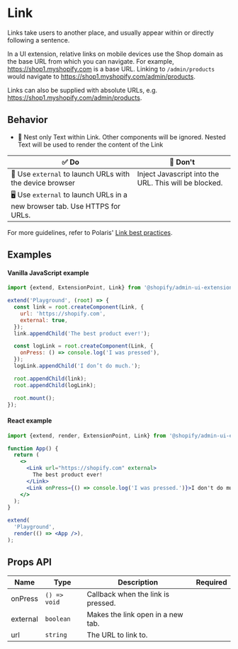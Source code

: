 # Link

Links take users to another place, and usually appear within or directly following a sentence.

In a UI extension, relative links on mobile devices use the Shop domain as the base URL from which you can navigate. For example, https://shop1.myshopify.com is a base URL. Linking to `/admin/products` would navigate to https://shop1.myshopify.com/admin/products.

Links can also be supplied with absolute URLs, e.g. https://shop1.myshopify.com/admin/products.

## Behavior

- 📱 Nest only Text within Link. Other components will be ignored. Nested Text will be used to render the content of the Link

| ✅ Do                                                                     | 🛑 Don't                                              |
| ------------------------------------------------------------------------- | ----------------------------------------------------- |
| 📱 Use `external` to launch URLs with the device browser                  | Inject Javascript into the URL. This will be blocked. |
| 🖥 Use `external` to launch URLs in a new browser tab. Use HTTPS for URLs. |                                                       |

For more guidelines, refer to Polaris' [Link best practices](https://polaris.shopify.com/components/navigation/link#section-best-practices).

## Examples

#### Vanilla JavaScript example

```js
import {extend, ExtensionPoint, Link} from '@shopify/admin-ui-extensions';

extend('Playground', (root) => {
  const link = root.createComponent(Link, {
    url: 'https://shopify.com',
    external: true,
  });
  link.appendChild('The best product ever!');

  const logLink = root.createComponent(Link, {
    onPress: () => console.log('I was pressed'),
  });
  logLink.appendChild('I don’t do much.');

  root.appendChild(link);
  root.appendChild(logLink);

  root.mount();
});
```

#### React example

```jsx
import {extend, render, ExtensionPoint, Link} from '@shopify/admin-ui-extensions-react';

function App() {
  return (
    <>
      <Link url="https://shopify.com" external>
        The best product ever!
      </Link>
      <Link onPress={() => console.log('I was pressed.')}>I don't do much.</Link>
    </>
  );
}

extend(
  'Playground',
  render(() => <App />),
);
```

## Props API

| Name     | Type         | Description                        | Required |
| -------- | ------------ | ---------------------------------- | -------- |
| onPress  | `() => void` | Callback when the link is pressed. |          |
| external | `boolean`    | Makes the link open in a new tab.  |          |
| url      | `string`     | The URL to link to.                |          |
